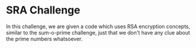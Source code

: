 # SRA Challenge 
In this challenge, we are given a code which uses RSA encryption concepts, similar to the sum-o-prime challenge, just that we don't have any clue about the prime numbers whatsoever. 